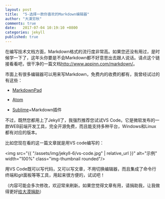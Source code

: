 ```yaml
---
layout: post
title:  "5-选择一款你喜欢的Markdown编辑器"
author: "大漠穷秋"
comments: true
date:   2017-07-04 10:19:10 +0800
categories: jekyll
published: true
---
```


在编写技术文档方面，Markdown格式的流行度非常高。如果您还没有用过，是时候学一下了，这年头你要是不会Markdown都不好意思出去跟人说话。请点这个链接看看吧，很干净的一篇文档<a href="http://www.appinn.com/markdown/" target="_blank">http://www.appinn.com/markdown/</a>。

市面上有很多编辑器可以用来写Markdown，免费内的收费的都有，我曾经试过的有这些：

- <a href="http://markdownpad.com/" target="_blank">MarkdownPad</a>

- <a href="https://atom.io/" target="_blank">Atom</a>

- <a href="https://www.sublimetext.com/" target="_blank">Sublime</a>+Markdown插件

不过，既然您都用上了Jekyll了，我强烈推荐您试试VS Code。它是微软发布的一款WEB前端开发工具，完全开源免费，而且能支持多种平台，Windows和Linux都有对应的版本。

比如您现在看的这一篇文章就是用VS code编写的：

<img src="{{ "/assets/img/jekyll-6/vs-code.jpg" | relative_url }}" alt="示例" width="100%" class="img-thumbnail rounded"/>

用VS Code既可以写代码，又可以写文章，不用切换编辑器，而且集成了命令行终端和git面板等等工具，用起来很方便的，试试吧！

（内容可能会多次修改，欢迎常来刷新。如果您觉得文章有用，请捐助我，让我做得更好<a href="http://damoqiongqiu.github.io/donate/index.html">给大漠捐助</a>）